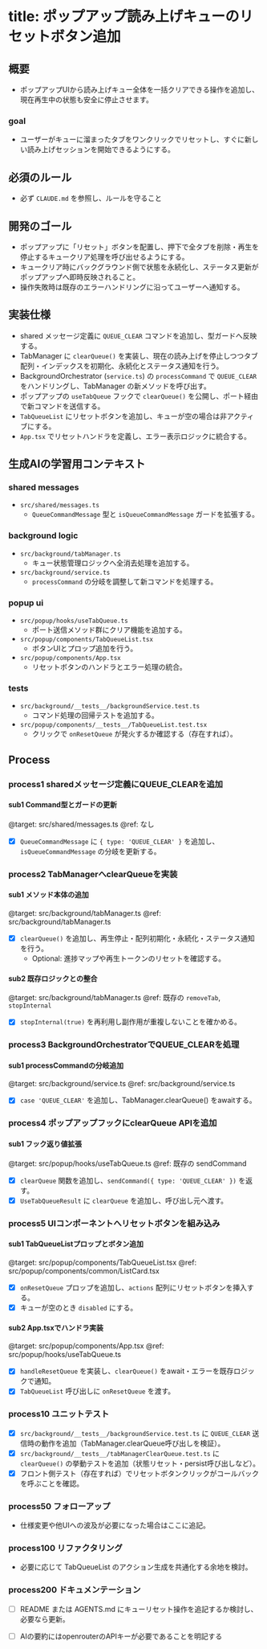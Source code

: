 # title: ポップアップ読み上げキューのリセットボタン追加

## 概要
- ポップアップUIから読み上げキュー全体を一括クリアできる操作を追加し、現在再生中の状態も安全に停止させます。

### goal
- ユーザーがキューに溜まったタブをワンクリックでリセットし、すぐに新しい読み上げセッションを開始できるようにする。

## 必須のルール
- 必ず `CLAUDE.md` を参照し、ルールを守ること

## 開発のゴール
- ポップアップに「リセット」ボタンを配置し、押下で全タブを削除・再生を停止するキュークリア処理を呼び出せるようにする。
- キュークリア時にバックグラウンド側で状態を永続化し、ステータス更新がポップアップへ即時反映されること。
- 操作失敗時は既存のエラーハンドリングに沿ってユーザーへ通知する。

## 実装仕様
- shared メッセージ定義に `QUEUE_CLEAR` コマンドを追加し、型ガードへ反映する。
- TabManager に `clearQueue()` を実装し、現在の読み上げを停止しつつタブ配列・インデックスを初期化、永続化とステータス通知を行う。
- BackgroundOrchestrator (`service.ts`) の `processCommand` で `QUEUE_CLEAR` をハンドリングし、TabManager の新メソッドを呼び出す。
- ポップアップの `useTabQueue` フックで `clearQueue()` を公開し、ポート経由で新コマンドを送信する。
- `TabQueueList` にリセットボタンを追加し、キューが空の場合は非アクティブにする。
- `App.tsx` でリセットハンドラを定義し、エラー表示ロジックに統合する。

## 生成AIの学習用コンテキスト
### shared messages
- `src/shared/messages.ts`
  - `QueueCommandMessage` 型と `isQueueCommandMessage` ガードを拡張する。

### background logic
- `src/background/tabManager.ts`
  - キュー状態管理ロジックへ全消去処理を追加する。
- `src/background/service.ts`
  - `processCommand` の分岐を調整して新コマンドを処理する。

### popup ui
- `src/popup/hooks/useTabQueue.ts`
  - ポート送信メソッド群にクリア機能を追加する。
- `src/popup/components/TabQueueList.tsx`
  - ボタンUIとプロップ追加を行う。
- `src/popup/components/App.tsx`
  - リセットボタンのハンドラとエラー処理の統合。

### tests
- `src/background/__tests__/backgroundService.test.ts`
  - コマンド処理の回帰テストを追加する。
- `src/popup/components/__tests__/TabQueueList.test.tsx`
  - クリックで `onResetQueue` が発火するか確認する（存在すれば）。

## Process
### process1 sharedメッセージ定義にQUEUE_CLEARを追加
#### sub1 Command型とガードの更新
@target: src/shared/messages.ts
@ref: なし
- [x] `QueueCommandMessage` に `{ type: 'QUEUE_CLEAR' }` を追加し、`isQueueCommandMessage` の分岐を更新する。

### process2 TabManagerへclearQueueを実装
#### sub1 メソッド本体の追加
@target: src/background/tabManager.ts
@ref: src/background/tabManager.ts
- [x] `clearQueue()` を追加し、再生停止・配列初期化・永続化・ステータス通知を行う。
  - Optional: 進捗マップや再生トークンのリセットを確認する。

#### sub2 既存ロジックとの整合
@target: src/background/tabManager.ts
@ref: 既存の `removeTab`, `stopInternal`
- [x] `stopInternal(true)` を再利用し副作用が重複しないことを確かめる。

### process3 BackgroundOrchestratorでQUEUE_CLEARを処理
#### sub1 processCommandの分岐追加
@target: src/background/service.ts
@ref: src/background/service.ts
- [x] `case 'QUEUE_CLEAR'` を追加し、TabManager.clearQueue() をawaitする。

### process4 ポップアップフックにclearQueue APIを追加
#### sub1 フック返り値拡張
@target: src/popup/hooks/useTabQueue.ts
@ref: 既存の sendCommand
- [x] `clearQueue` 関数を追加し、`sendCommand({ type: 'QUEUE_CLEAR' })` を返す。
- [x] `UseTabQueueResult` に `clearQueue` を追加し、呼び出し元へ渡す。

### process5 UIコンポーネントへリセットボタンを組み込み
#### sub1 TabQueueListプロップとボタン追加
@target: src/popup/components/TabQueueList.tsx
@ref: src/popup/components/common/ListCard.tsx
- [x] `onResetQueue` プロップを追加し、`actions` 配列にリセットボタンを挿入する。
- [x] キューが空のとき `disabled` にする。

#### sub2 App.tsxでハンドラ実装
@target: src/popup/components/App.tsx
@ref: src/popup/hooks/useTabQueue.ts
- [x] `handleResetQueue` を実装し、`clearQueue()` をawait・エラーを既存ロジックで通知。
- [x] `TabQueueList` 呼び出しに `onResetQueue` を渡す。

### process10 ユニットテスト
- [x] `src/background/__tests__/backgroundService.test.ts` に `QUEUE_CLEAR` 送信時の動作を追加（TabManager.clearQueue呼び出しを検証）。
- [x] `src/background/__tests__/tabManagerClearQueue.test.ts` に `clearQueue()` の挙動テストを追加（状態リセット・persist呼び出しなど）。
- [x] フロント側テスト（存在すれば）でリセットボタンクリックがコールバックを呼ぶことを確認。

### process50 フォローアップ
- 仕様変更や他UIへの波及が必要になった場合はここに追記。

### process100 リファクタリング
- 必要に応じて TabQueueList のアクション生成を共通化する余地を検討。

### process200 ドキュメンテーション
- [ ] README または AGENTS.md にキューリセット操作を追記するか検討し、必要なら更新。
- [ ] AIの要約にはopenrouterのAPIキーが必要であることを明記する

